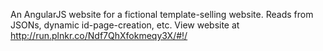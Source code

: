 An AngularJS website for a fictional template-selling website.
Reads from JSONs, dynamic id-page-creation, etc.
View website at http://run.plnkr.co/Ndf7QhXfokmeqy3X/#!/